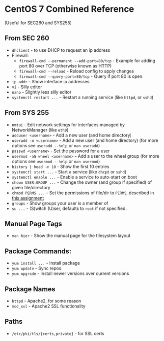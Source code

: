 # CentOS 7 Combined Reference
(Useful for SEC260 and SYS255)

## From SEC 260
* `dhclient` - to use DHCP to request an ip address
* Firewall:
    * `firewall-cmd --permanent --add-port=80/tcp` - Example for adding port 80 over TCP (otherwise known as HTTP)
    * `firewall-cmd --reload` - Reload config to apply changes
    * `firewall-cmd --query-port=80/tcp` - Query if port 80 is open
* `ip addr` - Show interface ip addresses
* `vi` - Silly editor
* `nano` - Slightly less silly editor
* `systemctl restart ...` - Restart a running service (like `httpd`, or `sshd`)

## From SYS 255
* `nmtui` - Edit network settings for interfaces managed by NetworkManager (like `eth0`)
* `adduser <username>` - Add a new user (and home directory)
* `useradd -m <username>` - Add a new user (and home directory) (for more options see `useradd --help` or `man useradd`)
* `passwd <username>` - Set the password for a user
* `usermod -aG wheel <username>` - Add a user to the wheel group (for more options see `usermod --help` or `man usermod`)
* `history | head -n 10` - Show the first 10 entries 
* `systemctl start ...` - Start a service (like `dhcpd` or `sshd`)
* `systemctl enable ...` - Enable a service to auto-start on boot
* `chown USER:GROUP ...` - Change the owner (and group if specified) of given file/directory
* `chmod PERMS ...` - Set the permissions of file/dir to `PERMS`, described in [this assignment](sys-255/pre-assesment/linux_file_permissions.md)
* `groups` - Show groups your user is a member of
* `su ...` - (S)witch (U)ser, defaults to `root` if not specified.

## Manual Page Tags
* `man hier` - Show the manual page for the filesystem layout

## Package Commands:
* `yum install ...` - Install package
* `yum update` - Sync repos
* `yum upgrade` - Install newer versions over current versions

## Package Names
* `httpd` - Apache2, for some reason
* `mod_ssl` - Apache2 SSL functionality

## Paths
* `/etc/pki/tls/{certs,private}` - for SSL certs